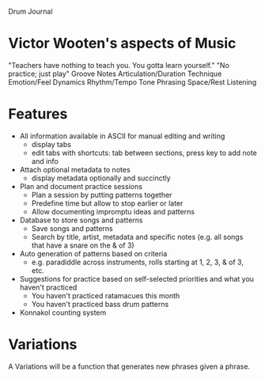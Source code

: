 Drum Journal

# Victor Wooten's aspects of Music
"Teachers have nothing to teach you. You gotta learn yourself."
"No practice; just play"
Groove
Notes
Articulation/Duration
Technique
Emotion/Feel
Dynamics
Rhythm/Tempo
Tone
Phrasing
Space/Rest
Listening

# Features

* All information available in ASCII for manual editing and writing
    * display tabs
    * edit tabs with shortcuts: tab between sections, press key to add note and info
* Attach optional metadata to notes
    * display metadata optionally and succinctly
* Plan and document practice sessions
    * Plan a session by putting patterns together
    * Predefine time but allow to stop earlier or later
    * Allow documenting impromptu ideas and patterns
* Database to store songs and patterns
    * Save songs and patterns
    * Search by title, artist, metadata and specific notes (e.g. all songs that have a snare on the & of 3)
* Auto generation of patterns based on criteria
    * e.g. paradiddle across instruments, rolls starting at 1, 2, 3, & of 3, etc.
* Suggestions for practice based on self-selected priorities and what you haven't practiced
    * You haven't practiced ratamacues this month
    * You haven't practiced bass drum patterns
* Konnakol counting system

# Variations
A Variations will be a function that generates new phrases given a phrase.
